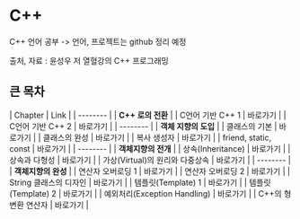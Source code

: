 # C++
C++ 언어 공부 -> 언어, 프로젝트는 github 정리 예정

출처, 자료 : 윤성우 저 열혈강의 C++ 프로그래밍


## 큰 목차
| Chapter | Link |
| -------- |
| **C++ 로의 전환** |
| C언어 기반 C++ 1  | 바로가기 | 
| C언어 기반 C++ 2  | 바로가기 |
| -------- |
| **객체 지향의 도입** | 
| 클래스의 기본 | 바로가기 |
| 클래스의 완성 | 바로가기 |
| 복사 생성자 | 바로가기 |
| friend, static, const | 바로가기 |
| -------- |
| **객체지향의 전개** | 
| 상속(Inheritance) | 바로가기 |
| 상속과 다형성 | 바로가기 |
| 가상(Virtual)의 원리와 다중상속 | 바로가기 |
| -------- |
| **객체지향의 완성** | 
| 연산자 오버로딩 1 | 바로가기 |
| 연산자 오버로딩 2 | 바로가기 |
| String 클래스의 디자인 | 바로가기 |
| 템플릿(Template) 1 | 바로가기 |
| 템플릿(Template) 2 | 바로가기 |
| 예외처리(Exception Handling) | 바로가기 |
| C++의 형변환 연산자 | 바로가기 |



